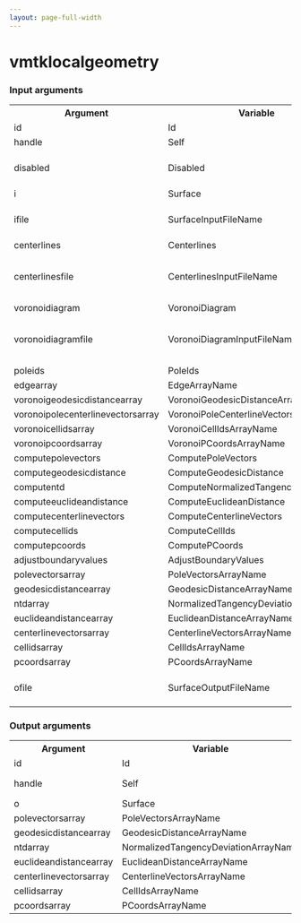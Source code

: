 ```yaml
---
layout: page-full-width
---
```

<h1>vmtklocalgeometry</h1>
<h3>Input arguments</h3>
<table class="vmtkscripts">
<tr>
<th>Argument</th><th>Variable</th><th>Type</th><th>Length</th><th>Range</th><th>Default</th><th>Description</th>
</tr>
<tr><td>id</td><td>Id</td><td>str</td><td>1</td><td></td><td>0</td><td>script id</td>
</tr>
<tr><td>handle</td><td>Self</td><td>self</td><td>1</td><td></td><td></td><td>handle to self</td>
</tr>
<tr><td>disabled</td><td>Disabled</td><td>bool</td><td>1</td><td></td><td>0</td><td>disable execution and piping</td>
</tr>
<tr><td>i</td><td>Surface</td><td>vtkPolyData</td><td>1</td><td></td><td></td><td></td>
</tr>
<tr><td>ifile</td><td>SurfaceInputFileName</td><td>str</td><td>1</td><td></td><td></td><td>filename for the default Surface reader</td>
</tr>
<tr><td>centerlines</td><td>Centerlines</td><td>vtkPolyData</td><td>1</td><td></td><td></td><td></td>
</tr>
<tr><td>centerlinesfile</td><td>CenterlinesInputFileName</td><td>str</td><td>1</td><td></td><td></td><td>filename for the default Centerlines reader</td>
</tr>
<tr><td>voronoidiagram</td><td>VoronoiDiagram</td><td>vtkPolyData</td><td>1</td><td></td><td></td><td></td>
</tr>
<tr><td>voronoidiagramfile</td><td>VoronoiDiagramInputFileName</td><td>str</td><td>1</td><td></td><td></td><td>filename for the default VoronoiDiagram reader</td>
</tr>
<tr><td>poleids</td><td>PoleIds</td><td>vtkIdList</td><td>1</td><td></td><td></td><td></td>
</tr>
<tr><td>edgearray</td><td>EdgeArrayName</td><td>str</td><td>1</td><td></td><td></td><td></td>
</tr>
<tr><td>voronoigeodesicdistancearray</td><td>VoronoiGeodesicDistanceArrayName</td><td>str</td><td>1</td><td></td><td>VoronoiGeodesicDistance</td><td></td>
</tr>
<tr><td>voronoipolecenterlinevectorsarray</td><td>VoronoiPoleCenterlineVectorsArrayName</td><td>str</td><td>1</td><td></td><td>VoronoiPoleCenterlineVectors</td><td></td>
</tr>
<tr><td>voronoicellidsarray</td><td>VoronoiCellIdsArrayName</td><td>str</td><td>1</td><td></td><td>VoronoiCellIds</td><td></td>
</tr>
<tr><td>voronoipcoordsarray</td><td>VoronoiPCoordsArrayName</td><td>str</td><td>1</td><td></td><td>VoronoiPCoords</td><td></td>
</tr>
<tr><td>computepolevectors</td><td>ComputePoleVectors</td><td>bool</td><td>1</td><td></td><td>0</td><td></td>
</tr>
<tr><td>computegeodesicdistance</td><td>ComputeGeodesicDistance</td><td>bool</td><td>1</td><td></td><td>0</td><td></td>
</tr>
<tr><td>computentd</td><td>ComputeNormalizedTangencyDeviation</td><td>bool</td><td>1</td><td></td><td>0</td><td></td>
</tr>
<tr><td>computeeuclideandistance</td><td>ComputeEuclideanDistance</td><td>bool</td><td>1</td><td></td><td>0</td><td></td>
</tr>
<tr><td>computecenterlinevectors</td><td>ComputeCenterlineVectors</td><td>bool</td><td>1</td><td></td><td>0</td><td></td>
</tr>
<tr><td>computecellids</td><td>ComputeCellIds</td><td>bool</td><td>1</td><td></td><td>0</td><td></td>
</tr>
<tr><td>computepcoords</td><td>ComputePCoords</td><td>bool</td><td>1</td><td></td><td>0</td><td></td>
</tr>
<tr><td>adjustboundaryvalues</td><td>AdjustBoundaryValues</td><td>bool</td><td>1</td><td></td><td>0</td><td></td>
</tr>
<tr><td>polevectorsarray</td><td>PoleVectorsArrayName</td><td>str</td><td>1</td><td></td><td>PoleVectors</td><td></td>
</tr>
<tr><td>geodesicdistancearray</td><td>GeodesicDistanceArrayName</td><td>str</td><td>1</td><td></td><td>GeodesicDistance</td><td></td>
</tr>
<tr><td>ntdarray</td><td>NormalizedTangencyDeviationArrayName</td><td>str</td><td>1</td><td></td><td>NTD</td><td></td>
</tr>
<tr><td>euclideandistancearray</td><td>EuclideanDistanceArrayName</td><td>str</td><td>1</td><td></td><td>EuclideanDistance</td><td></td>
</tr>
<tr><td>centerlinevectorsarray</td><td>CenterlineVectorsArrayName</td><td>str</td><td>1</td><td></td><td>CenterlineVectors</td><td></td>
</tr>
<tr><td>cellidsarray</td><td>CellIdsArrayName</td><td>str</td><td>1</td><td></td><td>CellIdsArray</td><td></td>
</tr>
<tr><td>pcoordsarray</td><td>PCoordsArrayName</td><td>str</td><td>1</td><td></td><td>PCoordsArray</td><td></td>
</tr>
<tr><td>ofile</td><td>SurfaceOutputFileName</td><td>str</td><td>1</td><td></td><td></td><td>filename for the default Surface writer</td>
</tr>
</table>
<h3>Output arguments</h3>
<table class="vmtkscripts">
<tr>
<th>Argument</th><th>Variable</th><th>Type</th><th>Length</th><th>Range</th><th>Default</th><th>Description</th>
</tr>
<tr><td>id</td><td>Id</td><td>str</td><td>1</td><td></td><td>0</td><td>script id</td>
</tr>
<tr><td>handle</td><td>Self</td><td>self</td><td>1</td><td></td><td></td><td>handle to self</td>
</tr>
<tr><td>o</td><td>Surface</td><td>vtkPolyData</td><td>1</td><td></td><td></td><td></td>
</tr>
<tr><td>polevectorsarray</td><td>PoleVectorsArrayName</td><td>str</td><td>1</td><td></td><td>PoleVectors</td><td></td>
</tr>
<tr><td>geodesicdistancearray</td><td>GeodesicDistanceArrayName</td><td>str</td><td>1</td><td></td><td>GeodesicDistance</td><td></td>
</tr>
<tr><td>ntdarray</td><td>NormalizedTangencyDeviationArrayName</td><td>str</td><td>1</td><td></td><td>NTD</td><td></td>
</tr>
<tr><td>euclideandistancearray</td><td>EuclideanDistanceArrayName</td><td>str</td><td>1</td><td></td><td>EuclideanDistance</td><td></td>
</tr>
<tr><td>centerlinevectorsarray</td><td>CenterlineVectorsArrayName</td><td>str</td><td>1</td><td></td><td>CenterlineVectors</td><td></td>
</tr>
<tr><td>cellidsarray</td><td>CellIdsArrayName</td><td>str</td><td>1</td><td></td><td>CellIdsArray</td><td></td>
</tr>
<tr><td>pcoordsarray</td><td>PCoordsArrayName</td><td>str</td><td>1</td><td></td><td>PCoordsArray</td><td></td>
</tr>
</table>

